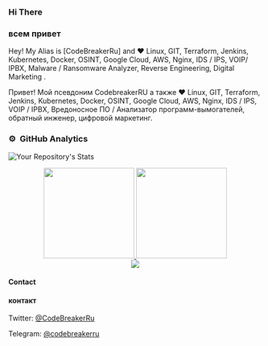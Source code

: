 ### Hi There 
### всем привет

Hey! My Alias is [CodeBreakerRu] and :heart: Linux, GIT, Terraform, Jenkins, Kubernetes, Docker, OSINT,  Google Cloud, AWS,  Nginx, IDS / IPS,  VOIP/ IPBX, Malware / Ransomware Analyzer, Reverse Engineering, Digital Marketing
. <br/>

Привет! Мой псевдоним CodebreakerRU а также :heart: Linux, GIT, Terraform, Jenkins, Kubernetes, Docker, OSINT, Google Cloud, AWS, Nginx, IDS / IPS, VOIP / IPBX, Вредоносное ПО / Анализатор программ-вымогателей, обратный инженер, цифровой маркетинг.

### ⚙️ &nbsp;GitHub Analytics


![Your Repository's Stats](https://github-readme-stats.vercel.app/api?username=codebreakerru&show_icons=true&count_private=true&theme=tokyonight)

  
<div align="center">

<a href="https://github.com/CodeBreakerRU">
  
  <img height="180em" src="https://github-readme-streak-stats.herokuapp.com/?user=codebreakerru&theme=buefy-dark&hide_border=true&background=1a1b27"/>
  <img height="180em" src="https://github-readme-stats-eight-theta.vercel.app/api/top-langs/?username=codebreakerru&hide_border=true&cache_seconds=1800&layout=compact&langs_count=8&theme=tokyonight"/> 
 <br/>
  <img src="https://github-profile-trophy.vercel.app/?username=codebreakerru&margin-w=10&no-frame=true&row=1&theme=darkhub&count_private=true"/>
  </a>
</div>



#### Contact
#### контакт
Twitter: [@CodeBreakerRu](https://twitter.com/CodeBreakerRu)

Telegram: [@codebreakerru](https://t.me/codebreakerru)

